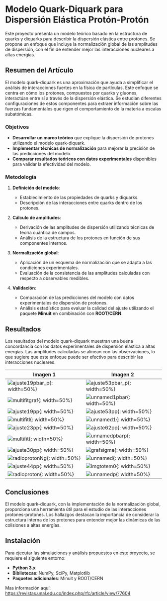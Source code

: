 # Modelo Quark-Diquark para Dispersión Elástica Protón-Protón

Este proyecto presenta un modelo teórico basado en la estructura de quarks y diquarks para describir la dispersión elástica entre protones. 
Se propone un enfoque que incluye la normalización global de las amplitudes de dispersión, con el fin de entender mejor las interacciones nucleares a altas energías.

## Resumen del Artículo

El modelo quark-diquark es una aproximación que ayuda a simplificar el análisis de interacciones fuertes en la física de partículas. 
Este enfoque se centra en cómo los protones, compuestos por quarks y gluones, interactúan entre sí a través de la dispersión elástica. 
Se estudian diferentes configuraciones de estos componentes para extraer información sobre las fuerzas fundamentales que rigen el comportamiento de la materia a escalas subatómicas.

### Objetivos

- **Desarrollar un marco teórico** que explique la dispersión de protones utilizando el modelo quark-diquark.
- **Implementar técnicas de normalización** para mejorar la precisión de las predicciones del modelo.
- **Comparar resultados teóricos con datos experimentales** disponibles para validar la efectividad del modelo.

### Metodología

1. **Definición del modelo**:
   - Establecimiento de las propiedades de quarks y diquarks.
   - Descripción de las interacciones entre quarks dentro de los protones.

2. **Cálculo de amplitudes**:
   - Derivación de las amplitudes de dispersión utilizando técnicas de teoría cuántica de campos.
   - Análisis de la estructura de los protones en función de sus componentes internos.

3. **Normalización global**:
   - Aplicación de un esquema de normalización que se adapta a las condiciones experimentales.
   - Evaluación de la consistencia de las amplitudes calculadas con respecto a observables medibles.

4. **Validación**:
   - Comparación de las predicciones del modelo con datos experimentales de dispersión de protones.
   - Análisis estadístico para evaluar la calidad del ajuste utilizando el paquete **Minuit** en combinación con **ROOT/CERN**.

## Resultados

Los resultados del modelo quark-diquark muestran una buena concordancia con los datos experimentales de dispersión elástica a altas energías. Las amplitudes calculadas se alinean con las observaciones, lo que sugiere que este enfoque puede ser efectivo para describir las interacciones nucleares.


| Imagen 1                               | Imagen 2                               |
|----------------------------------------|----------------------------------------|
| ![ajuste19pbar_p](multifit/ajuste19pbar_p.png){: width=50%} | ![ajuste53pbar_p](multifit/ajuste53pbar_p.png){: width=50%} |
| ![multifitgraf](multifit/multifitgraf.png){: width=50%} | ![unnamed1pbar](multifit/unnamed1pbar.png){: width=50%} |
| ![ajuste19pp](multifit/ajuste19pp.png){: width=50%} | ![ajuste53pp](multifit/ajuste53pp.png){: width=50%} |
| ![multifitl](multifit/multifitl.png){: width=50%} | ![unnamed1](multifit/unnamed1.png){: width=50%} |
| ![ajuste23pp](multifit/ajuste23pp.png){: width=50%} | ![ajuste62pp](multifit/ajuste62pp.png){: width=50%} |
| ![multifit](multifit/multifit.png){: width=50%} | ![unnamedpbarp](multifit/unnamedpbarp.png){: width=50%} |
| ![ajuste30pp](multifit/ajuste30pp.png){: width=50%} | ![grafsigma](multifit/grafsigma.png){: width=50%} |
| ![radioprotonNg](multifit/radioprotonNg.png){: width=50%} | ![unnamed](multifit/unnamed.png){: width=50%} |
| ![ajuste44pp](multifit/ajuste44pp.png){: width=50%} | ![imgtotem0](multifit/imgtotem0.png){: width=50%} |
| ![radioproton](multifit/radioproton.png){: width=50%} | ![unnamedp](multifit/unnamedp.png){: width=50%} |



## Conclusiones

El modelo quark-diquark, con la implementación de la normalización global, proporciona una herramienta útil para el estudio de las interacciones protones-protones. Los hallazgos destacan la importancia de considerar la estructura interna de los protones para entender mejor las dinámicas de las colisiones a altas energías.

## Instalación

Para ejecutar las simulaciones y análisis propuestos en este proyecto, se requiere el siguiente entorno:

- **Python 3.x**
- **Bibliotecas**: NumPy, SciPy, Matplotlib
- **Paquetes adicionales**: Minuit y ROOT/CERN

Mas información aquí:
https://revistas.unal.edu.co/index.php/rfc/article/view/77604

